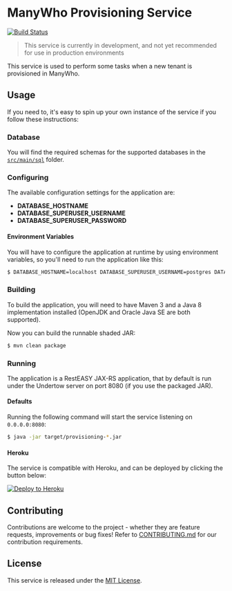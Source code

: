 ManyWho Provisioning Service
============================

[![Build Status](https://travis-ci.org/manywho/service-provisioning.svg)](https://travis-ci.org/manywho/service-provisioning)

> This service is currently in development, and not yet recommended for use in production environments

This service is used to perform some tasks when a new tenant is provisioned in ManyWho.

## Usage

If you need to, it's easy to spin up your own instance of the service if you follow these instructions:

### Database

You will find the required schemas for the supported databases in the [`src/main/sql`](src/main/sql) folder.

### Configuring

The available configuration settings for the application are:

* **DATABASE_HOSTNAME**
* **DATABASE_SUPERUSER_USERNAME**
* **DATABASE_SUPERUSER_PASSWORD**

#### Environment Variables

You will have to configure the application at runtime by using environment variables, so you'll need to run the
application like this:

```bash
$ DATABASE_HOSTNAME=localhost DATABASE_SUPERUSER_USERNAME=postgres DATABASE_SUPERUSER_PASSWORD=password java -jar target/provisioning-*.jar
```

### Building

To build the application, you will need to have Maven 3 and a Java 8 implementation installed (OpenJDK and Oracle Java SE
are both supported).

Now you can build the runnable shaded JAR:

```bash
$ mvn clean package
```

### Running

The application is a RestEASY JAX-RS application, that by default is run under the Undertow server on port 8080 (if you
use the packaged JAR).

#### Defaults

Running the following command will start the service listening on `0.0.0.0:8080`:

```bash
$ java -jar target/provisioning-*.jar
```

#### Heroku

The service is compatible with Heroku, and can be deployed by clicking the button below:

[![Deploy to Heroku](https://www.herokucdn.com/deploy/button.svg)](https://heroku.com/deploy?template=https://github.com/manywho/service-provisioning)

## Contributing

Contributions are welcome to the project - whether they are feature requests, improvements or bug fixes! Refer to 
[CONTRIBUTING.md](CONTRIBUTING.md) for our contribution requirements.

## License

This service is released under the [MIT License](https://opensource.org/licenses/MIT).